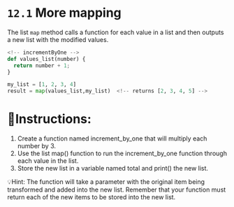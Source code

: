 # `12.1` More mapping



The list `map` method calls a function for each value in a
list  and then outputs a new list with the modified values.

```py
<!-- incrementByOne -->
def values_list(number) {
  return number + 1;
}

my_list = [1, 2, 3, 4]
result = map(values_list,my_list)  <!-- returns [2, 3, 4, 5] -->
```

# 📝Instructions:

1. Create a function named increment_by_one that will multiply each number by 3.
2. Use the list map() function to run the increment_by_one function through each value in the list.
3. Store the new list in a variable named total and print() the new list.

💡Hint:
The function will take a parameter with the original item being transformed and added into the new list.
Remember that your function must return each of the new items to be stored into the new list.


